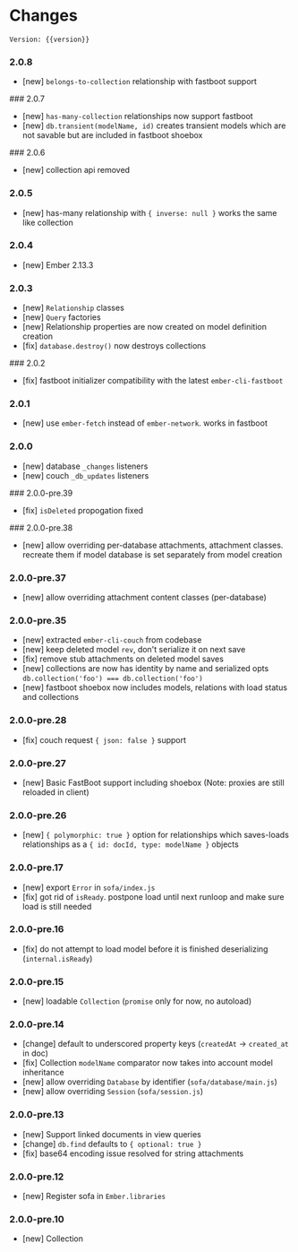 # Changes

``` plain
Version: {{version}}
```

### 2.0.8

* [new] `belongs-to-collection` relationship with fastboot support

### 2.0.7

* [new] `has-many-collection` relationships now support fastboot
* [new] `db.transient(modelName, id)` creates transient models which are not savable but are included in fastboot shoebox

### 2.0.6

* [new] collection api removed

### 2.0.5

* [new] has-many relationship with `{ inverse: null }` works the same like collection

### 2.0.4

* [new] Ember 2.13.3

### 2.0.3

* [new] `Relationship` classes
* [new] `Query` factories
* [new] Relationship properties are now created on model definition creation
* [fix] `database.destroy()` now destroys collections

### 2.0.2

* [fix] fastboot initializer compatibility with the latest `ember-cli-fastboot`

### 2.0.1

* [new] use `ember-fetch` instead of `ember-network`. works in fastboot

### 2.0.0

* [new] database `_changes` listeners
* [new] couch `_db_updates` listeners

### 2.0.0-pre.39

* [fix] `isDeleted` propogation fixed

### 2.0.0-pre.38

* [new] allow overriding per-database attachments, attachment classes. recreate them if model database is set separately from model creation

### 2.0.0-pre.37

* [new] allow overriding attachment content classes (per-database)

### 2.0.0-pre.35

* [new] extracted `ember-cli-couch` from codebase
* [new] keep deleted model `rev`, don't serialize it on next save
* [fix] remove stub attachments on deleted model saves
* [new] collections are now has identity by name and serialized opts `db.collection('foo') === db.collection('foo')`
* [new] fastboot shoebox now includes models, relations with load status and collections

### 2.0.0-pre.28

* [fix] couch request `{ json: false }` support

### 2.0.0-pre.27

* [new] Basic FastBoot support including shoebox (Note: proxies are still reloaded in client)

### 2.0.0-pre.26

* [new] `{ polymorphic: true }` option for relationships which saves-loads relationships as a `{ id: docId, type: modelName }` objects

### 2.0.0-pre.17

* [new] export `Error` in `sofa/index.js`
* [fix] got rid of `isReady`. postpone load until next runloop and make sure load is still needed

### 2.0.0-pre.16

* [fix] do not attempt to load model before it is finished deserializing (`internal.isReady`)

### 2.0.0-pre.15

* [new] loadable `Collection` (`promise` only for now, no autoload)

### 2.0.0-pre.14

* [change] default to underscored property keys (`createdAt` -> `created_at` in doc)
* [fix] Collection `modelName` comparator now takes into account model inheritance
* [new] allow overriding `Database` by identifier (`sofa/database/main.js`)
* [new] allow overriding `Session` (`sofa/session.js`)

### 2.0.0-pre.13

* [new] Support linked documents in view queries
* [change] `db.find` defaults to `{ optional: true }`
* [fix] base64 encoding issue resolved for string attachments

### 2.0.0-pre.12

* [new] Register sofa in `Ember.libraries`

### 2.0.0-pre.10

* [new] Collection
